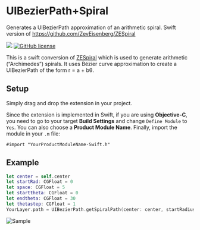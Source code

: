 # UIBezierPath+Spiral
Generates a UIBezierPath approximation of an arithmetic spiral. Swift version of https://github.com/ZevEisenberg/ZESpiral

[![](http://img.shields.io/badge/iOS-9.0%2B-lightgrey.svg)]()
[![GitHub license](https://img.shields.io/github/license/mashape/apistatus.svg)](https://github.com/mabdulsubhan/UIBezierPath-Spiral)

This is a swift conversion of [ZESpiral](https://github.com/ZevEisenberg/ZESpiral) which is used to generate arithmetic (“Archimedes”) spirals. It uses Bézier curve approximation to create a UIBezierPath of the form r = a + bθ.  

## Setup

Simply drag and drop the extension in your project.

Since the extension is implemented in Swift, if you are using **Objective-C**, you need to go to your target **Build Settings** and change `Define Module` to `Yes`. You can also choose a **Product Module Name**. Finally, import the module in your `.m` file:

```objc
#import "YourProductModuleName-Swift.h"
```

## Example

```swift
let center = self.center
let startRad: CGFloat = 0
let space: CGFloat = 5
let starttheta: CGFloat = 0
let endtheta: CGFloat = 30
let thetastep: CGFloat = 1
YourLayer.path = UIBezierPath.getSpiralPath(center: center, startRadius: startRad, spacePerLoop: space, startTheta: starttheta, endTheta: endtheta, thetaStep: thetastep).cgPath
```
![Sample](https://github.com/mabdulsubhan/UIBezierPath-Spiral/raw/master/Sample.png)
